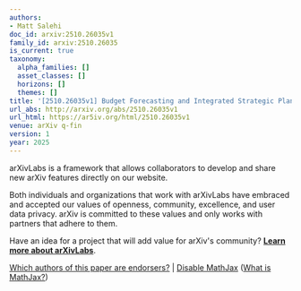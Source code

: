 ```yaml
---
authors:
- Matt Salehi
doc_id: arxiv:2510.26035v1
family_id: arxiv:2510.26035
is_current: true
taxonomy:
  alpha_families: []
  asset_classes: []
  horizons: []
  themes: []
title: '[2510.26035v1] Budget Forecasting and Integrated Strategic Planning for Leaders'
url_abs: http://arxiv.org/abs/2510.26035v1
url_html: https://ar5iv.org/html/2510.26035v1
venue: arXiv q-fin
version: 1
year: 2025
---
```



arXivLabs is a framework that allows collaborators to develop and share new arXiv features directly on our website.

Both individuals and organizations that work with arXivLabs have embraced and accepted our values of openness, community, excellence, and user data privacy. arXiv is committed to these values and only works with partners that adhere to them.

Have an idea for a project that will add value for arXiv's community? [**Learn more about arXivLabs**](https://info.arxiv.org/labs/index.html).

[Which authors of this paper are endorsers?](/auth/show-endorsers/2510.26035) |
[Disable MathJax](javascript:setMathjaxCookie()) ([What is MathJax?](https://info.arxiv.org/help/mathjax.html))